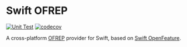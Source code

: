 # Swift OFREP

[![Unit Test](https://github.com/swift-open-feature/swift-ofrep/actions/workflows/unit-test.yaml/badge.svg)](https://github.com/swift-open-feature/swift-ofrep/actions/workflows/unit-test.yaml)
[![codecov](https://codecov.io/gh/swift-open-feature/swift-ofrep/graph/badge.svg?token=YK7Y25KOFU)](https://codecov.io/gh/swift-open-feature/swift-ofrep)

A cross-platform [OFREP](https://github.com/open-feature/protocol) provider for Swift,
based on [Swift OpenFeature](https://github.com/swift-open-feature/swift-open-feature).
